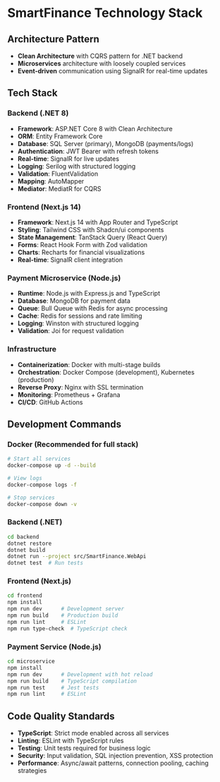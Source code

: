 # SmartFinance Technology Stack

## Architecture Pattern
- **Clean Architecture** with CQRS pattern for .NET backend
- **Microservices** architecture with loosely coupled services
- **Event-driven** communication using SignalR for real-time updates

## Tech Stack

### Backend (.NET 8)
- **Framework**: ASP.NET Core 8 with Clean Architecture
- **ORM**: Entity Framework Core
- **Database**: SQL Server (primary), MongoDB (payments/logs)
- **Authentication**: JWT Bearer with refresh tokens
- **Real-time**: SignalR for live updates
- **Logging**: Serilog with structured logging
- **Validation**: FluentValidation
- **Mapping**: AutoMapper
- **Mediator**: MediatR for CQRS

### Frontend (Next.js 14)
- **Framework**: Next.js 14 with App Router and TypeScript
- **Styling**: Tailwind CSS with Shadcn/ui components
- **State Management**: TanStack Query (React Query)
- **Forms**: React Hook Form with Zod validation
- **Charts**: Recharts for financial visualizations
- **Real-time**: SignalR client integration

### Payment Microservice (Node.js)
- **Runtime**: Node.js with Express.js and TypeScript
- **Database**: MongoDB for payment data
- **Queue**: Bull Queue with Redis for async processing
- **Cache**: Redis for sessions and rate limiting
- **Logging**: Winston with structured logging
- **Validation**: Joi for request validation

### Infrastructure
- **Containerization**: Docker with multi-stage builds
- **Orchestration**: Docker Compose (development), Kubernetes (production)
- **Reverse Proxy**: Nginx with SSL termination
- **Monitoring**: Prometheus + Grafana
- **CI/CD**: GitHub Actions

## Development Commands

### Docker (Recommended for full stack)
```bash
# Start all services
docker-compose up -d --build

# View logs
docker-compose logs -f

# Stop services
docker-compose down -v
```

### Backend (.NET)
```bash
cd backend
dotnet restore
dotnet build
dotnet run --project src/SmartFinance.WebApi
dotnet test  # Run tests
```

### Frontend (Next.js)
```bash
cd frontend
npm install
npm run dev      # Development server
npm run build    # Production build
npm run lint     # ESLint
npm run type-check  # TypeScript check
```

### Payment Service (Node.js)
```bash
cd microservice
npm install
npm run dev      # Development with hot reload
npm run build    # TypeScript compilation
npm run test     # Jest tests
npm run lint     # ESLint
```

## Code Quality Standards
- **TypeScript**: Strict mode enabled across all services
- **Linting**: ESLint with TypeScript rules
- **Testing**: Unit tests required for business logic
- **Security**: Input validation, SQL injection prevention, XSS protection
- **Performance**: Async/await patterns, connection pooling, caching strategies